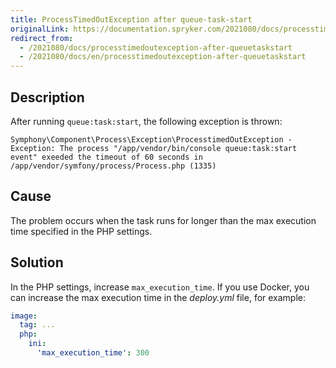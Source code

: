 ```yaml
---
title: ProcessTimedOutException after queue-task-start
originalLink: https://documentation.spryker.com/2021080/docs/processtimedoutexception-after-queuetaskstart
redirect_from:
  - /2021080/docs/processtimedoutexception-after-queuetaskstart
  - /2021080/docs/en/processtimedoutexception-after-queuetaskstart
---
```


## Description
After running `queue:task:start`, the following exception is thrown:

```
Symphony\Component\Process\Exception\ProcesstimedOutException - Exception: The process "/app/vendor/bin/console queue:task:start event" exeeded the timeout of 60 seconds in /app/vendor/symfony/process/Process.php (1335)
```
## Cause
The problem occurs when the task runs for longer than the max execution time specified in the PHP settings.

## Solution
In the PHP settings, increase `max_execution_time`.
If you use Docker, you can increase the max execution time in the *deploy.yml* file, for example:

```yaml
image:
  tag: ...
  php:
    ini:
      'max_execution_time': 300
```
